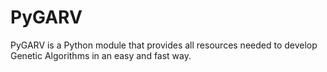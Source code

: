 # PyGARV
PyGARV is a Python module that provides all resources needed to develop Genetic Algorithms in an easy and fast way.
